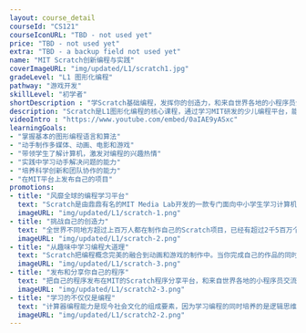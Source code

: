 ```yaml
---
layout: course_detail
courseId: "CS121"
courseIconURL: "TBD - not used yet"
price: "TBD - not used yet"
extra: "TBD - a backup field not used yet"
name: "MIT Scratch创新编程与实践"
coverImageURL: "img/updated/L1/scratch1.jpg"
gradeLevel: "L1 图形化编程"
pathway: "游戏开发"
skillLevel: "初学者"
shortDescription : "学Scratch基础编程，发挥你的创造力，和来自世界各地的小程序员分享你的作品"
description: "Scratch是L1图形化编程的核心课程，通过学习MIT研发的少儿编程平台，能够让同学们很快的理解编程的概念与基本语法，并且能够过从第一节课就开始制作趣味的编程应用。使用 Scratch，你可以编写属于你自己的互动媒体，比如故事、游戏、动画，然后你可以将你的创意分享给全世界。 "
videoIntro : "https://www.youtube.com/embed/0aIAE9yASxc"
learningGoals:
- "掌握基本的图形编程语言和算法"
- "动手制作多媒体、动画、电影和游戏"
- "带领学生了解计算机，激发对编程的兴趣热情"
- "实践中学习动手解决问题的能力"
- "培养科学创新和团队协作的能力"
- "在MIT平台上发布自己的项目"
promotions:
- title: "风靡全球的编程学习平台"
  text: "Scratch是由鼎鼎有名的MIT Media Lab开发的一款专门面向中小学生学习计算机编程的教育平台。通过使用更加友好的图形化的编程语言，使学生可以迅速学习和制作丰富有趣的动画和游戏程序。"
  imageURL: "img/updated/L1/scratch-1.png"
- title: "挑战自己的创造力"
  text: "全世界不同地方超过上百万人都在制作自己的Scratch项目，已经有超过2千5百万个程序发布在Scratch的分享平台中。还不快来加入这个社区展示一下你的创意是什么？"
  imageURL: "img/updated/L1/scratch-2.png"
- title: "从趣味中学习编程大道理"
  text: "Scratch把编程概念完美的融合到动画和游戏的制作中。当你完成自己的作品的同时，你已经不知不觉的掌握了变量、循环、函数等这些编程的基本概念，为下一步学习真正的编程打下坚实的基础。"
  imageURL: "img/updated/L1/scratch-3.png"
- title: "发布和分享你自己的程序"
  text: "把自己的程序发布在MIT的Scratch程序分享平台，和来自世界各地的小程序员交流你的作品，让大家为你的创意点赞！"
  imageURL: "img/updated/L1/scratch2-3.png"
- title: "学习的不仅仅是编程"
  text: "计算器编程能力是现今社会文化的组成要素，因为学习编程的同时培养的是逻辑思维、计算能力、创新和想象力。孩子们在编程解决问题的同时，同时得到的是信心！"
  imageURL: "img/updated/L1/scratch2-2.png"
---
```

